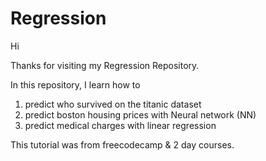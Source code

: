 # Regression
Hi 

Thanks for visiting my Regression Repository. 

In this repository, I learn how to 

1. predict who survived on the titanic dataset
2. predict boston housing prices with Neural network (NN)
3. predict medical charges with linear regression

This tutorial was from freecodecamp & 2 day courses. 
